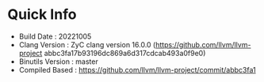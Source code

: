 # Quick Info
* Build Date : 20221005
* Clang Version : ZyC clang version 16.0.0 (https://github.com/llvm/llvm-project abbc3fa17b93196dc869a6d317cdcab493a0f9e0)
* Binutils Version : master
* Compiled Based : https://github.com/llvm/llvm-project/commit/abbc3fa1

